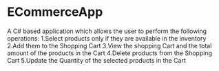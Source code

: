 # ECommerceApp
A C# based application which allows the user to perform the following operations:
1.Select products only if they are available in the inventory 
2.Add them to the Shopping Cart
3.View the shopping Cart and the total amount of the products in the Cart
4.Delete products from the Shopping Cart 
5.Update the Quantity of the selected products in the Cart
